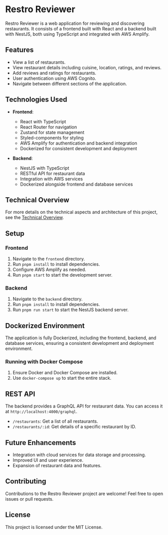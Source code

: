 # Restro Reviewer

Restro Reviewer is a web application for reviewing and discovering restaurants. It consists of a frontend built with React and a backend built with NestJS, both using TypeScript and integrated with AWS Amplify.

## Features

-   View a list of restaurants.
-   View restaurant details including cuisine, location, ratings, and reviews.
-   Add reviews and ratings for restaurants.
-   User authentication using AWS Cognito.
-   Navigate between different sections of the application.

## Technologies Used

-   **Frontend**:

    -   React with TypeScript
    -   React Router for navigation
    -   Zustand for state management
    -   Styled-components for styling
    -   AWS Amplify for authentication and backend integration
    -   Dockerized for consistent development and deployment

-   **Backend**:
    -   NestJS with TypeScript
    -   RESTful API for restaurant data
    -   Integration with AWS services
    -   Dockerized alongside frontend and database services

## Technical Overview

For more details on the technical aspects and architecture of this project, see the [Technical Overview](TECHNICAL_OVERVIEW.md).

## Setup

### Frontend

1. Navigate to the `frontend` directory.
2. Run `pnpm install` to install dependencies.
3. Configure AWS Amplify as needed.
4. Run `pnpm start` to start the development server.

### Backend

1. Navigate to the `backend` directory.
2. Run `pnpm install` to install dependencies.
3. Run `pnpm run start` to start the NestJS backend server.

## Dockerized Environment

The application is fully Dockerized, including the frontend, backend, and database services, ensuring a consistent development and deployment environment.

### Running with Docker Compose

1. Ensure Docker and Docker Compose are installed.
2. Use `docker-compose up` to start the entire stack.

## REST API

The backend provides a GraphQL API for restaurant data. You can access it at `http://localhost:4000/graphql`.

-   `/restaurants`: Get a list of all restaurants.
-   `/restaurants/:id`: Get details of a specific restaurant by ID.

## Future Enhancements

-   Integration with cloud services for data storage and processing.
-   Improved UI and user experience.
-   Expansion of restaurant data and features.

## Contributing

Contributions to the Restro Reviewer project are welcome! Feel free to open issues or pull requests.

## License

This project is licensed under the MIT License.
